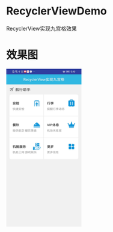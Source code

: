 # RecyclerViewDemo
RecyclerView实现九宫格效果

# 效果图
<img src="https://github.com/881205wzs/RecyclerViewDemo/raw/master/default.jpg" height="420" width="200"/>

